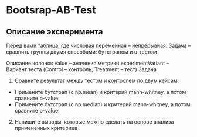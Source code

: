 # Bootsrap-AB-Test
## Описание эксперимента
Перед вами таблица, где числовая переменная – непрерывная. Задача – сравнить группы двумя способами: бутстрапом и u-тестом

Описание колонок
value – значения метрики
experimentVariant – Вариант теста (Control – контроль, Treatment – тест)
Задача
1. Сравните результат между тестом и контролем по двум кейсам:

  + Примените бутстрап (с np.mean) и критерий mann-whitney, а потом сравните p-value
  + Примените бутстрап (с np.median) и критерий mann-whitney, а потом сравните p-value.
  
2. Напишите выводы, которые можно сделать на основе анализа примененных критериев
